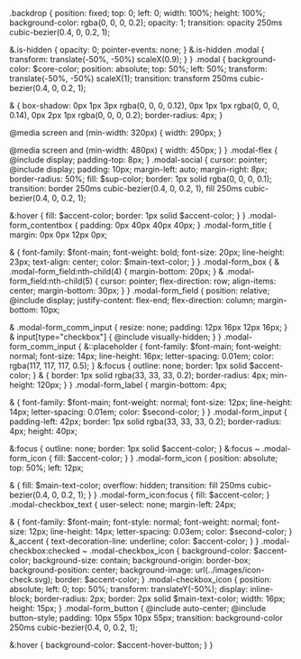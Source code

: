 .backdrop {
  position: fixed;
  top: 0;
  left: 0;
  width: 100%;
  height: 100%;
  background-color: rgba(0, 0, 0, 0.2);
  opacity: 1;
  transition: opacity 250ms cubic-bezier(0.4, 0, 0.2, 1);

  &.is-hidden {
    opacity: 0;
    pointer-events: none;
  }
  &.is-hidden .modal {
    transform: translate(-50%, -50%) scaleX(0.9);
  }
}
.modal {
  background-color: $core-color;
  position: absolute;
  top: 50%;
  left: 50%;
  transform: translate(-50%, -50%) scaleX(1);
  transition: transform 250ms cubic-bezier(0.4, 0, 0.2, 1);

  & {
    box-shadow: 0px 1px 3px rgba(0, 0, 0, 0.12), 0px 1px 1px rgba(0, 0, 0, 0.14),
      0px 2px 1px rgba(0, 0, 0, 0.2);
    border-radius: 4px;
  }

  @media screen and (min-width: 320px) {
    width: 290px;
  }

  @media screen and (min-width: 480px) {
    width: 450px;
  }
}
.modal-flex {
  @include display;
  padding-top: 8px;
}
.modal-social {
  cursor: pointer;
  @include display;
  padding: 10px;
  margin-left: auto;
  margin-right: 8px;
  border-radius: 50%;
  fill: $sup-color;
  border: 1px solid rgba(0, 0, 0, 0.1);
  transition: border 250ms cubic-bezier(0.4, 0, 0.2, 1),
    fill 250ms cubic-bezier(0.4, 0, 0.2, 1);

  &:hover {
    fill: $accent-color;
    border: 1px solid $accent-color;
  }
}
.modal-form_contentbox {
  padding: 0px 40px 40px 40px;
}
.modal-form_title {
  margin: 0px 0px 12px 0px;

  & {
    font-family: $font-main;
    font-weight: bold;
    font-size: 20px;
    line-height: 23px;
    text-align: center;
    color: $main-text-color;
  }
}
.modal-form_box {
  & .modal-form_field:nth-child(4) {
    margin-bottom: 20px;
  }
  & .modal-form_field:nth-child(5) {
    cursor: pointer;
    flex-direction: row;
    align-items: center;
    margin-bottom: 30px;
  }
}
.modal-form_field {
  position: relative;
  @include display;
  justify-content: flex-end;
  flex-direction: column;
  margin-bottom: 10px;

  & .modal-form_comm_input {
    resize: none;
    padding: 12px 16px 12px 16px;
  }
  & input[type="checkbox"] {
    @include visually-hidden;
  }
}
.modal-form_comm_input {
  &::placeholder {
    font-family: $font-main;
    font-weight: normal;
    font-size: 14px;
    line-height: 16px;
    letter-spacing: 0.01em;
    color: rgba(117, 117, 117, 0.5);
  }
  &:focus {
    outline: none;
    border: 1px solid $accent-color;
  }
  & {
    border: 1px solid rgba(33, 33, 33, 0.2);
    border-radius: 4px;
    min-height: 120px;
  }
}
.modal-form_label {
  margin-bottom: 4px;

  & {
    font-family: $font-main;
    font-weight: normal;
    font-size: 12px;
    line-height: 14px;
    letter-spacing: 0.01em;
    color: $second-color;
  }
}
.modal-form_input {
  padding-left: 42px;
  border: 1px solid rgba(33, 33, 33, 0.2);
  border-radius: 4px;
  height: 40px;

  &:focus {
    outline: none;
    border: 1px solid $accent-color;
  }
  &:focus ~ .modal-form_icon {
    fill: $accent-color;
  }
}
.modal-form_icon {
  position: absolute;
  top: 50%;
  left: 12px;

  & {
    fill: $main-text-color;
    overflow: hidden;
    transition: fill 250ms cubic-bezier(0.4, 0, 0.2, 1);
  }
}
.modal-form_icon:focus {
  fill: $accent-color;
}
.modal-checkbox_text {
  user-select: none;
  margin-left: 24px;

  & {
    font-family: $font-main;
    font-style: normal;
    font-weight: normal;
    font-size: 12px;
    line-height: 14px;
    letter-spacing: 0.03em;
    color: $second-color;
  }
  &_accent {
    text-decoration-line: underline;
    color: $accent-color;
  }
}
.modal-checkbox:checked ~ .modal-checkbox_icon {
  background-color: $accent-color;
  background-size: contain;
  background-origin: border-box;
  background-position: center;
  background-image: url(../images/icon-check.svg);
  border: $accent-color;
}
.modal-checkbox_icon {
  position: absolute;
  left: 0;
  top: 50%;
  transform: translateY(-50%);
  display: inline-block;
  border-radius: 2px;
  border: 2px solid $main-text-color;
  width: 16px;
  height: 15px;
}
.modal-form_button {
  @include auto-center;
  @include button-style;
  padding: 10px 55px 10px 55px;
  transition: background-color 250ms cubic-bezier(0.4, 0, 0.2, 1);

  &:hover {
    background-color: $accent-hover-button;
  }
}
